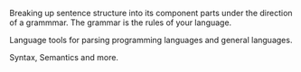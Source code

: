 Breaking up sentence structure into its component parts under the direction of a grammmar. 
The grammar is the rules of your language.

Language tools for parsing programming languages and general languages.

Syntax, Semantics and more.
